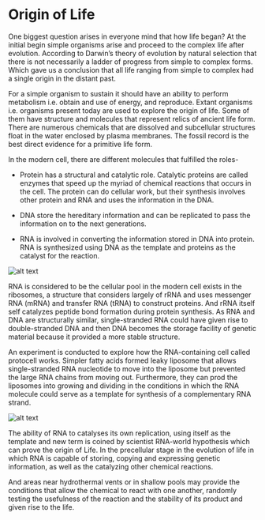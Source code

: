 # Origin of Life
One biggest question arises in everyone mind that how life began? At the initial begin simple organisms arise and proceed to the complex life after evolution. According to Darwin’s theory of evolution by natural selection that there is not necessarily a ladder of progress from simple to complex forms. Which gave us a conclusion that all life ranging from simple to complex had a single origin in the distant past.

For a simple organism to sustain it should have an ability to perform metabolism i.e. obtain and use of energy, and reproduce. Extant organisms i.e. organisms present today are used to explore the origin of life. Some of them have structure and molecules that represent relics of ancient life form. There are numerous chemicals that are dissolved and subcellular structures float in the water enclosed by plasma membranes.  The fossil record is the best direct evidence for a primitive life form.

In the modern cell, there are different molecules that fulfilled the roles-

- Protein has a structural and catalytic role. Catalytic proteins are called enzymes that speed up the myriad of chemical reactions that occurs in the cell. The protein can do cellular work, but their synthesis involves other protein and RNA and uses the information in the DNA.

- DNA store the hereditary information and can be replicated to pass the information on to the next generations.
- RNA is involved in converting the information stored in DNA into protein. RNA is synthesized using DNA as the template and proteins as the catalyst for the reaction.

![alt text](file:///C:/Users/arjun/Desktop/dnaRNaprotein.jpg)

RNA is considered to be the cellular pool in the modern cell exists in the ribosomes, a structure that considers largely of rRNA and uses messenger RNA (mRNA) and transfer RNA (tRNA) to construct proteins. And rRNA itself self catalyzes peptide bond formation during protein synthesis. As RNA and DNA are structurally similar, single-stranded RNA could have given rise to double-stranded DNA and then DNA becomes the storage facility of genetic material because it provided a more stable structure.

An experiment is conducted to explore how the RNA-containing cell called protocell works. Simpler fatty acids formed leaky liposome that allows single-stranded RNA nucleotide to move into the liposome but prevented the large RNA chains from moving out. Furthermore, they can prod the liposomes into growing and dividing in the conditions in which the RNA molecule could serve as a template for synthesis of a complementary RNA strand.

![alt text](file:///C:/Users/arjun/Desktop/rna%20world.jpg)

The ability of RNA to catalyses its own replication, using itself as the template and new term is coined by scientist RNA-world hypothesis which can prove the origin of Life. In the precellular stage in the evolution of life in which RNA is capable of storing, copying and expressing genetic information, as well as the catalyzing other chemical reactions.

And areas near hydrothermal vents or in shallow pools may provide the conditions that allow the chemical to react with one another, randomly testing the usefulness of the reaction and the stability of its product and given rise to the life.